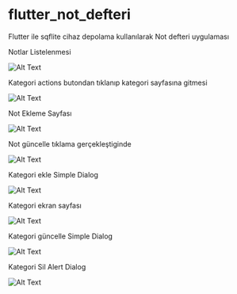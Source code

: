 # flutter_not_defteri
Flutter ile sqflite cihaz depolama kullanılarak Not defteri uygulaması


Notlar Listelenmesi 

![Alt Text](https://github.com/Mehmeteminsahan/flutter_not_defteri/blob/main/Screen/anaEkranNotDetay.png)

Kategori actions butondan tıklanıp kategori sayfasına gitmesi

![Alt Text](https://github.com/Mehmeteminsahan/flutter_not_defteri/blob/main/Screen/kategoriGostermesi.png)

Not Ekleme Sayfası

![Alt Text](https://github.com/Mehmeteminsahan/flutter_not_defteri/blob/main/Screen/notEkleme.png)

Not güncelle tıklama gerçekleştiginde

![Alt Text](https://github.com/Mehmeteminsahan/flutter_not_defteri/blob/main/Screen/notGuncelleme.png)

Kategori ekle Simple Dialog

![Alt Text](https://github.com/Mehmeteminsahan/flutter_not_defteri/blob/main/Screen/kategoriEkleAlertDialog.png)

Kategori ekran sayfası

![Alt Text](https://github.com/Mehmeteminsahan/flutter_not_defteri/blob/main/Screen/kategoriEkran.png)

Kategori güncelle Simple Dialog

![Alt Text](https://github.com/Mehmeteminsahan/flutter_not_defteri/blob/main/Screen/kategoriGuncelle.png)

Kategori Sil Alert Dialog

![Alt Text](https://github.com/Mehmeteminsahan/flutter_not_defteri/blob/main/Screen/KategoriSil.png)

